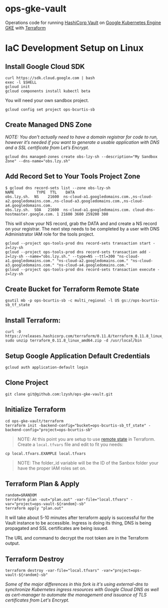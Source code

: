 # ops-gke-vault
Operations code for running [HashiCorp Vault](https://www.vaultproject.io) on [Google Kubernetes Engine GKE](https://cloud.google.com/kubernetes-engine) with [Terraform](https://www.terraform.io)
# IaC Development Setup on Linux
## Install Google Cloud SDK
```none
curl https://sdk.cloud.google.com | bash
exec -l $SHELL
gcloud init
gcloud components install kubectl beta
```
You will need your own sandbox project.
```none
gcloud config set project ops-bcurtis-sb
```
## Create Managed DNS Zone
*NOTE: You don't actually need to have a domain registrar for code to run, however it’s needed if you want to generate a usable application with DNS and a SSL certificate from Let’s Encrypt.*
```none
gcloud dns managed-zones create obs-lzy-sh --description="My Sandbox Zone" --dns-name="obs.lzy.sh"
```
## Add Record Set to Your Tools Project Zone
```none
$ gcloud dns record-sets list --zone obs-lzy-sh
NAME          TYPE  TTL    DATA
obs.lzy.sh.  NS    21600  ns-cloud-a1.googledomains.com.,ns-cloud-a2.googledomains.com.,ns-cloud-a3.googledomains.com.,ns-cloud-a4.googledomains.com.
obs.lzy.sh.  SOA   21600  ns-cloud-a1.googledomains.com. cloud-dns-hostmaster.google.com. 1 21600 3600 259200 300
```
This will show your NS record, grab the DATA and and create a NS record on your registrar. The next step needs to be completed by a user with DNS Administrator IAM role for the tools project.
```none
gcloud --project ops-tools-prod dns record-sets transaction start -z=lzy-sh
gcloud --project ops-tools-prod dns record-sets transaction add -z=lzy-sh --name="obs.lzy.sh." --type=NS --ttl=300 "ns-cloud-a1.googledomains.com." "ns-cloud-a2.googledomains.com." "ns-cloud-a3.googledomains.com." "ns-cloud-a4.googledomains.com."
gcloud --project ops-tools-prod dns record-sets transaction execute -z=lzy-sh
```
## Create Bucket for Terraform Remote State
```none
gsutil mb -p ops-bcurtis-sb -c multi_regional -l US gs://ops-bcurtis-sb_tf_state
```
## Install Terraform:
```none
curl -O https://releases.hashicorp.com/terraform/0.11.8/terraform_0.11.8_linux_amd64.zip
sudo unzip terraform_0.11.8_linux_amd64.zip -d /usr/local/bin
```
## Setup Google Application Default Credentials
```none
gcloud auth application-default login
```
## Clone Project
```none
git clone git@github.com:lzysh/ops-gke-vault.git
```
## Initialize Terraform
```none
cd ops-gke-vault/terraform
terraform init -backend-config="bucket=ops-bcurtis-sb_tf_state" -backend-config="project=ops-bcurtis-sb"
```
> NOTE: At this point you are setup to use [remote state](https://www.terraform.io/docs/state/remote.html) in Terraform. 
Create a `local.tfvars` file and edit to fit you needs:
```none
cp local.tfvars.EXAMPLE local.tfvars
```
>NOTE: The folder_id variable will be the ID of the Sanbox folder your have the proper IAM roles set on.
## Terraform Plan & Apply
```none
random=$RANDOM
terraform plan -out="plan.out" -var-file="local.tfvars" -var="project=ops-vault-${random}-sb"
terraform apply "plan.out"
```
It will take about 5-10 minutes after terraform apply is successful for the Vault instance to be accessible. Ingress is doing its thing, DNS is being propagated and SSL certificates are being issued.

The URL and command to decrypt the root token are in the Terraform output.
## Terraform Destroy
```none
terraform destroy -var-file="local.tfvars" -var="project=ops-vault-${random}-sb"
```
*Some of the major differences in this fork is it's using external-dns to synchronize Kubernetes ingress resources with Google Cloud DNS as well as cert-manager to automate the management and issuance of TLS certificates from Let's Encrypt.*
